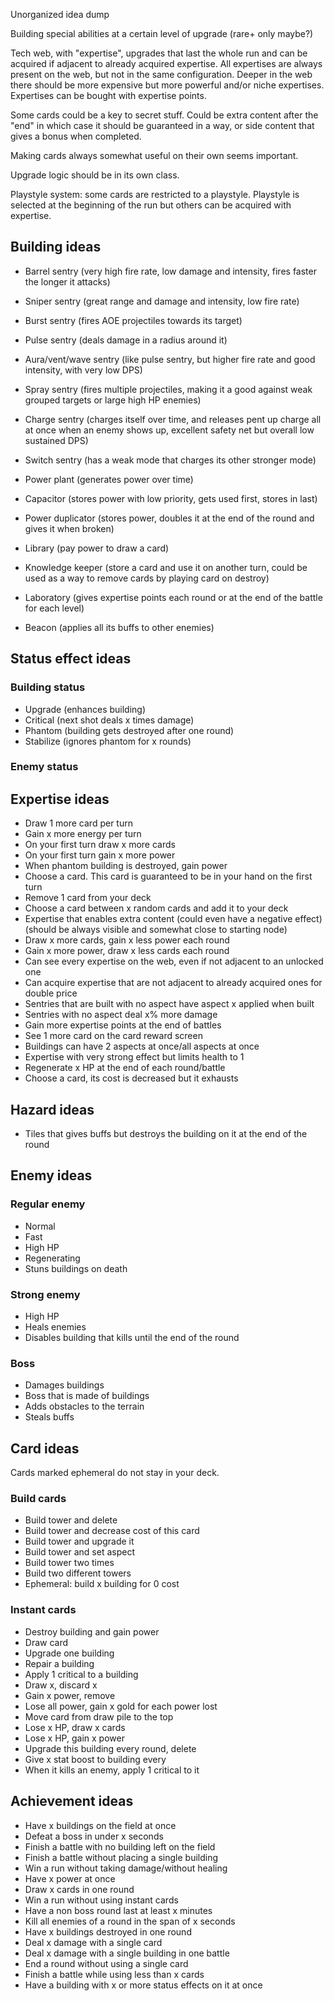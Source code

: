 Unorganized idea dump

Building special abilities at a certain level of upgrade (rare+ only maybe?)

Tech web, with "expertise", upgrades that last the whole run and can be acquired if adjacent to already acquired expertise. All expertises are always present on the web, but not in the same configuration. Deeper in the web there should be more expensive but more powerful and/or niche expertises. Expertises can be bought with expertise points.

Some cards could be a key to secret stuff. Could be extra content after the "end" in which case it should be guaranteed in a way, or side content that gives a bonus when completed.

Making cards always somewhat useful on their own seems important.

Upgrade logic should be in its own class.

Playstyle system: some cards are restricted to a playstyle. Playstyle is selected at the beginning of the run but others can be acquired with expertise. 

## Building ideas

- Barrel sentry (very high fire rate, low damage and intensity, fires faster the longer it attacks)
- Sniper sentry (great range and damage and intensity, low fire rate)
- Burst sentry (fires AOE projectiles towards its target)
- Pulse sentry (deals damage in a radius around it)
- Aura/vent/wave sentry (like pulse sentry, but higher fire rate and good intensity, with very low DPS)
- Spray sentry (fires multiple projectiles, making it a good against weak grouped targets or large high HP enemies)
- Charge sentry (charges itself over time, and releases pent up charge all at once when an enemy shows up, excellent safety net but overall low sustained DPS)
- Switch sentry (has a weak mode that charges its other stronger mode)

- Power plant (generates power over time)
- Capacitor (stores power with low priority, gets used first, stores in last)
- Power duplicator (stores power, doubles it at the end of the round and gives it when broken)
- Library (pay power to draw a card)
- Knowledge keeper (store a card and use it on another turn, could be used as a way to remove cards by playing card on destroy)
- Laboratory (gives expertise points each round or at the end of the battle for each level)
- Beacon (applies all its buffs to other enemies)

## Status effect ideas

### Building status

- Upgrade (enhances building)
- Critical (next shot deals x times damage)
- Phantom (building gets destroyed after one round)
- Stabilize (ignores phantom for x rounds)

### Enemy status


## Expertise ideas

- Draw 1 more card per turn
- Gain x more energy per turn
- On your first turn draw x more cards
- On your first turn gain x more power
- When phantom building is destroyed, gain power
- Choose a card. This card is guaranteed to be in your hand on the first turn
- Remove 1 card from your deck
- Choose a card between x random cards and add it to your deck
- Expertise that enables extra content (could even have a negative effect) (should be always visible and somewhat close to starting node)
- Draw x more cards, gain x less power each round
- Gain x more power, draw x less cards each round
- Can see every expertise on the web, even if not adjacent to an unlocked one
- Can acquire expertise that are not adjacent to already acquired ones for double price
- Sentries that are built with no aspect have aspect x applied when built
- Sentries with no aspect deal x% more damage
- Gain more expertise points at the end of battles
- See 1 more card on the card reward screen
- Buildings can have 2 aspects at once/all aspects at once
- Expertise with very strong effect but limits health to 1
- Regenerate x HP at the end of each round/battle
- Choose a card, its cost is decreased but it exhausts

## Hazard ideas

- Tiles that gives buffs but destroys the building on it at the end of the round

## Enemy ideas

### Regular enemy

- Normal 
- Fast
- High HP
- Regenerating
- Stuns buildings on death

### Strong enemy

- High HP
- Heals enemies
- Disables building that kills until the end of the round

### Boss

- Damages buildings
- Boss that is made of buildings
- Adds obstacles to the terrain
- Steals buffs

## Card ideas

Cards marked ephemeral do not stay in your deck.

### Build cards

- Build tower and delete
- Build tower and decrease cost of this card
- Build tower and upgrade it
- Build tower and set aspect
- Build tower two times
- Build two different towers
- Ephemeral: build x building for 0 cost

### Instant cards

- Destroy building and gain power
- Draw card
- Upgrade one building
- Repair a building
- Apply 1 critical to a building
- Draw x, discard x
- Gain x power, remove
- Lose all power, gain x gold for each power lost
- Move card from draw pile to the top
- Lose x HP, draw x cards
- Lose x HP, gain x power
- Upgrade this building every round, delete
- Give x stat boost to building every
- When it kills an enemy, apply 1 critical to it

## Achievement ideas

- Have x buildings on the field at once
- Defeat a boss in under x seconds
- Finish a battle with no building left on the field
- Finish a battle without placing a single building
- Win a run without taking damage/without healing
- Have x power at once
- Draw x cards in one round
- Win a run without using instant cards
- Have a non boss round last at least x minutes
- Kill all enemies of a round in the span of x seconds
- Have x buildings destroyed in one round
- Deal x damage with a single card
- Deal x damage with a single building in one battle
- End a round without using a single card
- Finish a battle while using less than x cards
- Have a building with x or more status effects on it at once